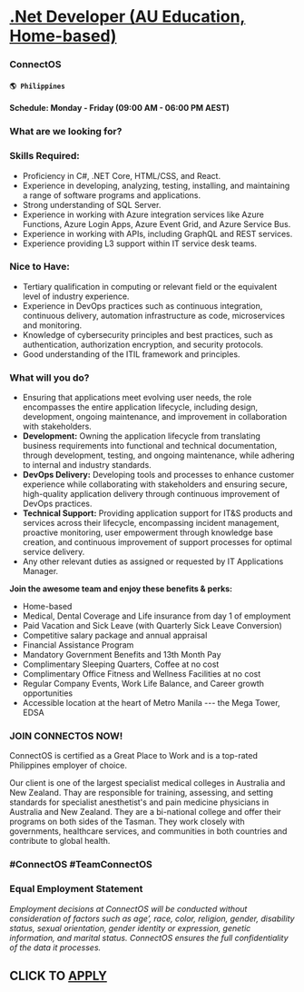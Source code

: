# [.Net Developer (AU Education, Home-based)](https://www.remotewlb.com/apply/net-developer-au-education-home-based)  
### ConnectOS  
#### `🌎 Philippines`  

**Schedule: Monday - Friday (09:00 AM - 06:00 PM AEST)**

### What are we looking for?

### Skills Required:

  * Proficiency in C#, .NET Core, HTML/CSS, and React. 
  * Experience in developing, analyzing, testing, installing, and maintaining a range of software programs and applications. 
  * Strong understanding of SQL Server. 
  * Experience in working with Azure integration services like Azure Functions, Azure Login Apps, Azure Event Grid, and Azure Service Bus. 
  * Experience in working with APIs, including GraphQL and REST services.
  * Experience providing L3 support within IT service desk teams.

### Nice to Have:

  * Tertiary qualification in computing or relevant field or the equivalent level of industry experience.
  * Experience in DevOps practices such as continuous integration, continuous delivery, automation infrastructure as code, microservices and monitoring.
  * Knowledge of cybersecurity principles and best practices, such as authentication, authorization encryption, and security protocols.
  * Good understanding of the ITIL framework and principles.

### What will you do?

  * Ensuring that applications meet evolving user needs, the role encompasses the entire application lifecycle, including design, development, ongoing maintenance, and improvement in collaboration with stakeholders.
  *  **Development:** Owning the application lifecycle from translating business requirements into functional and technical documentation, through development, testing, and ongoing maintenance, while adhering to internal and industry standards.
  *  **DevOps Delivery:** Developing tools and processes to enhance customer experience while collaborating with stakeholders and ensuring secure, high-quality application delivery through continuous improvement of DevOps practices.
  *  **Technical Support:** Providing application support for IT&S products and services across their lifecycle, encompassing incident management, proactive monitoring, user empowerment through knowledge base creation, and continuous improvement of support processes for optimal service delivery.
  * Any other relevant duties as assigned or requested by IT Applications Manager.

 **Join the awesome team and enjoy these benefits & perks:**

  * Home-based
  * Medical, Dental Coverage and Life insurance from day 1 of employment
  * Paid Vacation and Sick Leave (with Quarterly Sick Leave Conversion)
  * Competitive salary package and annual appraisal
  * Financial Assistance Program
  * Mandatory Government Benefits and 13th Month Pay
  * Complimentary Sleeping Quarters, Coffee at no cost
  * Complimentary Office Fitness and Wellness Facilities at no cost
  * Regular Company Events, Work Life Balance, and Career growth opportunities
  * Accessible location at the heart of Metro Manila --- the Mega Tower, EDSA

### JOIN CONNECTOS NOW!

ConnectOS is certified as a Great Place to Work and is a top-rated Philippines employer of choice.

Our client is one of the largest specialist medical colleges in Australia and New Zealand. Thay are responsible for training, assessing, and setting standards for specialist anesthetist's and pain medicine physicians in Australia and New Zealand. They are a bi-national college and offer their programs on both sides of the Tasman. They work closely with governments, healthcare services, and communities in both countries and contribute to global health.

###  #ConnectOS #TeamConnectOS

### Equal Employment Statement

 _Employment decisions at ConnectOS will be conducted without consideration of factors such as age’, race, color, religion, gender, disability status, sexual orientation, gender identity or expression, genetic information, and marital status. ConnectOS ensures the full confidentiality of the data it processes._

  
## CLICK TO [APPLY](https://www.remotewlb.com/apply/net-developer-au-education-home-based)

